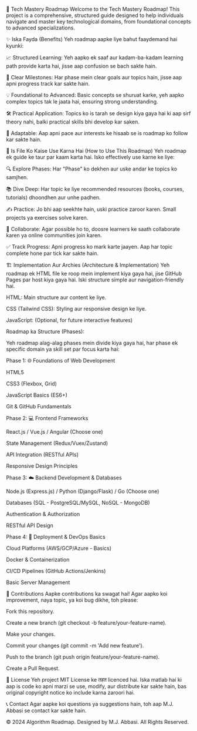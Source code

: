 🚀 Tech Mastery Roadmap
Welcome to the Tech Mastery Roadmap! This project is a comprehensive, structured guide designed to help individuals navigate and master key technological domains, from foundational concepts to advanced specializations.

✨ Iska Fayda (Benefits)
Yeh roadmap aapke liye bahut faaydemand hai kyunki:

📈 Structured Learning: Yeh aapko ek saaf aur kadam-ba-kadam learning path provide karta hai, jisse aap confusion se bach sakte hain.

🎯 Clear Milestones: Har phase mein clear goals aur topics hain, jisse aap apni progress track kar sakte hain.

💡 Foundational to Advanced: Basic concepts se shuruat karke, yeh aapko complex topics tak le jaata hai, ensuring strong understanding.

🛠️ Practical Application: Topics ko is tarah se design kiya gaya hai ki aap sirf theory nahi, balki practical skills bhi develop kar saken.

🔄 Adaptable: Aap apni pace aur interests ke hisaab se is roadmap ko follow kar sakte hain.

📖 Is File Ko Kaise Use Karna Hai (How to Use This Roadmap)
Yeh roadmap ek guide ke taur par kaam karta hai. Isko effectively use karne ke liye:

🔍 Explore Phases: Har "Phase" ko dekhen aur uske andar ke topics ko samjhen.

📚 Dive Deep: Har topic ke liye recommended resources (books, courses, tutorials) dhoondhen aur unhe padhen.

✍️ Practice: Jo bhi aap seekhte hain, uski practice zaroor karen. Small projects ya exercises solve karen.

🤝 Collaborate: Agar possible ho to, doosre learners ke saath collaborate karen ya online communities join karen.

✅ Track Progress: Apni progress ko mark karte jaayen. Aap har topic complete hone par tick kar sakte hain.

🏗️ Implementation Aur Archies (Architecture & Implementation)
Yeh roadmap ek HTML file ke roop mein implement kiya gaya hai, jise GitHub Pages par host kiya gaya hai. Iski structure simple aur navigation-friendly hai.

HTML: Main structure aur content ke liye.

CSS (Tailwind CSS): Styling aur responsive design ke liye.

JavaScript: (Optional, for future interactive features)

Roadmap ka Structure (Phases):

Yeh roadmap alag-alag phases mein divide kiya gaya hai, har phase ek specific domain ya skill set par focus karta hai:

Phase 1: 🌐 Foundations of Web Development

HTML5

CSS3 (Flexbox, Grid)

JavaScript Basics (ES6+)

Git & GitHub Fundamentals

Phase 2: 💻 Frontend Frameworks

React.js / Vue.js / Angular (Choose one)

State Management (Redux/Vuex/Zustand)

API Integration (RESTful APIs)

Responsive Design Principles

Phase 3: ☁️ Backend Development & Databases

Node.js (Express.js) / Python (Django/Flask) / Go (Choose one)

Databases (SQL - PostgreSQL/MySQL, NoSQL - MongoDB)

Authentication & Authorization

RESTful API Design

Phase 4: 🚀 Deployment & DevOps Basics

Cloud Platforms (AWS/GCP/Azure - Basics)

Docker & Containerization

CI/CD Pipelines (GitHub Actions/Jenkins)

Basic Server Management

🤝 Contributions
Aapke contributions ka swagat hai! Agar aapko koi improvement, naya topic, ya koi bug dikhe, toh please:

Fork this repository.

Create a new branch (git checkout -b feature/your-feature-name).

Make your changes.

Commit your changes (git commit -m 'Add new feature').

Push to the branch (git push origin feature/your-feature-name).

Create a Pull Request.

📄 License
Yeh project MIT License ke तहत licenced hai. Iska matlab hai ki aap is code ko apni marzi se use, modify, aur distribute kar sakte hain, bas original copyright notice ko include karna zaroori hai.

📞 Contact
Agar aapke koi questions ya suggestions hain, toh aap M.J. Abbasi se contact kar sakte hain.

© 2024 Algorithm Roadmap. Designed by M.J. Abbasi. All Rights Reserved.
